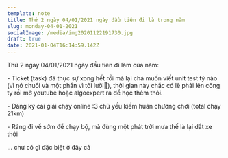```yaml
---
template: note
title: Thứ 2 ngày 04/01/2021 ngày đầu tiên đi là trong năm
slug: monday-04-01-2021
socialImage: /media/img20201122191730.jpg
draft: true
date: 2021-01-04T16:14:59.142Z
---
```


Thứ 2 ngày 04/01/2021 ngày đầu tiên đi làm của năm:

\- Ticket (task) đã thực sự xong hết rồi mà lại chả muốn viết unit test tý nào (vì nó chuối và một phần vì tôi lười🥲), thời gian này chắc có lẽ phải lên công ty rồi mở youtube hoặc algoexpert ra để học thêm thôi.

\- Đăng ký cái giải chạy online :3 chủ yếu kiếm huân chương chơi (total chạy 21km)

\- Ráng đi về sớm để chạy bộ, mà đùng một phát trời mưa thế là lại dắt xe thôi

... chư có gì đặc biệt ở đây cả
